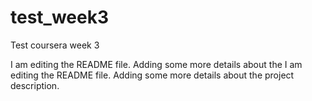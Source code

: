 # test_week3
Test coursera week 3

I am editing the README file. Adding some more details about the
I am editing the README file. Adding some more details about the project description.

